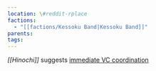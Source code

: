 ```yaml
---
location: \#reddit-rplace
factions:
  - "[[factions/Kessoku Band|Kessoku Band]]"
parents: 
tags: 
---
```

*[[Hinochi]]* suggests [immediate VC coordination](discord://discord.com/channels/1093664259273130084/1131230952119615600/1131576936599138385)

